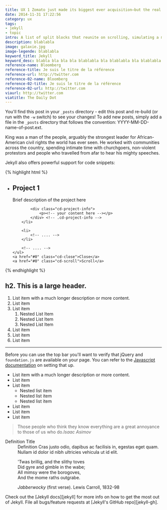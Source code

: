 ```yaml
---
title: UX 1 Zomato just made its biggest ever acquisition—but the real test starts now
date: 2014-11-31 17:22:56
category: ux
tags: 
- jekyll
- topic
intro: A list of split blocks that reunite on scrolling, simulating a movement along the z-axis with the help of CSS transformations and jQuery.
description: blablabla
image: galaxie.jpg
image-legende: blablabla
keyword_title: Jekyll
keyword_desc: blabla bla bla bla blablabla bla blablabla bla blablabla.
reference-name: Bloomberg
reference-title: Je suis le titre de la référence
reference-url: http://twitter.com
reference-02-name: Bloomberg
reference-02-title: Je suis le titre de la référence
reference-02-url: http://twitter.com
viaurl: http://twitter.com
viatitle: The Daily Dot
---
```


You'll find this post in your `_posts` directory - edit this post and re-build (or run with the `-w` switch) to see your changes!
To add new posts, simply add a file in the `_posts` directory that follows the convention: YYYY-MM-DD-name-of-post.ext.

King was a man of the people, arguably the strongest leader for African-American civil rights the world has ever seen. He worked with communities across the country, spending intimate time with churchgoers, non-violent protestors and people who travelled from afar to hear his mighty speeches.

Jekyll also offers powerful support for code snippets:

{% highlight html %}
<div class="projects-container">
  <ul>
		<li>
			<div class="cd-title">
				<h2>Project 1</h2>
				<p>Brief description of the project here</p>
			</div> <!-- .cd-title -->
 
			<div class="cd-project-info">
				<p><!-- your content here --></p>
			</div> <!-- .cd-project-info -->
		</li>
 
		<li>
			<!-- .... -->
		</li>
 
		<!-- .... -->
	</ul>
	<a href="#0" class="cd-close">Close</a>
	<a href="#0" class="cd-scroll">Scroll</a>
</div> <!-- .project-container -->
{% endhighlight %}
<h2>h2. This is a large header.</h2>
<ol>
  <li>List item with a much longer description or more content.</li>
  <li>List item</li>
  <li>List item
    <ol>
      <li>Nested List Item</li>
      <li>Nested List Item</li>
      <li>Nested List Item</li>
    </ol>
  </li>
  <li>List item</li>
  <li>List item</li>
  <li>List item</li>
 </ol>
 <hr>
 <div class="callout panel radius text-center">
  Before you can use the top bar you'll want to verify that jQuery and <code>foundation.js</code> are available on your page. You can refer to the <a href="../javascript.html">Javascript documentation</a> on setting that up.
</div>
 <ul class="disc">
  <li>List item with a much longer description or more content.</li>
  <li>List item</li>
  <li>List item
    <ul>
      <li>Nested list item</li>
      <li>Nested list item</li>
      <li>Nested list item</li>
    </ul>
  </li>
  <li>List item</li>
  <li>List item</li>
  <li>List item</li>
 </ul>
 <blockquote>Those people who think they know everything are a great annoyance to those of us who do.<cite>Isaac Asimov</cite></blockquote>
 <dl>
  <dt>Definition Title</dt>
  <dd>Definition Cras justo odio, dapibus ac facilisis in, egestas eget quam. Nullam id dolor id nibh ultricies vehicula ut id elit.</dd>
</dl>
<figure>
 <p>'Twas brillig, and the slithy toves<br>
 Did gyre and gimble in the wabe;<br>
 All mimsy were the borogoves,<br>
 And the mome raths outgrabe.</p>
 <figcaption><cite>Jabberwocky</cite> (first verse). Lewis Carroll, 1832-98</figcaption>
</figure>
Check out the [Jekyll docs][jekyll] for more info on how to get the most out of Jekyll. File all bugs/feature requests at [Jekyll's GitHub repo][jekyll-gh].

[jekyll-gh]: https://github.com/mojombo/jekyll
[jekyll]:    http://jekyllrb.com
